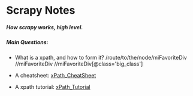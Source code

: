 # Scrapy Notes
##### How scrapy works, high level.

##### Main Questions:
- What is a xpath, and how to form it?
/route/to/the/node/miFavoriteDiv
//miFavoriteDiv
//miFavoriteDiv[@class='big_class']

- A cheatsheet: [xPath_CheatSheet](https://devhints.io/xpath)
- A xpath tutorial: [xPath_Tutorial](https://coderslegacy.com/python/scrapy-xpath-tutorial/)